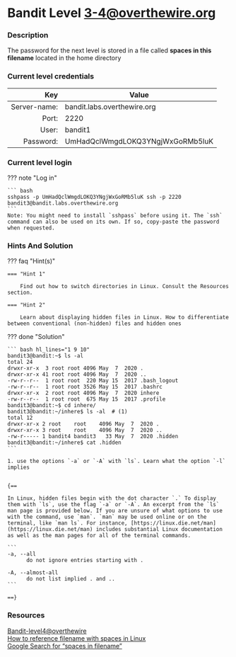 # Bandit Level 3-4@overthewire.org

### Description
The password for the next level is stored in a file called **spaces in this filename** located in the home directory

### Current level credentials
Key                        | Value
-------------------------: |----------------------------------------
Server-name:               | bandit.labs.overthewire.org
Port:                      | 2220
User:                      | bandit1
Password:                  | UmHadQclWmgdLOKQ3YNgjWxGoRMb5luK


### Current level login
??? note "Log in"

    ``` bash
    sshpass -p UmHadQclWmgdLOKQ3YNgjWxGoRMb5luK ssh -p 2220 bandit3@bandit.labs.overthewire.org
    ```
    Note: You might need to install `sshpass` before using it. The `ssh` command can also be used on its own. If so, copy-paste the password when requested. 

### Hints And Solution


??? faq "Hint(s)"

    === "Hint 1"

        Find out how to switch directories in Linux. Consult the Resources section. 

    === "Hint 2"

        Learn about displaying hidden files in Linux. How to differentiate between conventional (non-hidden) files and hidden ones   




??? done "Solution"

    ``` bash hl_lines="1 9 10"
    bandit3@bandit:~$ ls -al
    total 24  
    drwxr-xr-x  3 root root 4096 May  7  2020 .  
    drwxr-xr-x 41 root root 4096 May  7  2020 ..  
    -rw-r--r--  1 root root  220 May 15  2017 .bash_logout  
    -rw-r--r--  1 root root 3526 May 15  2017 .bashrc  
    drwxr-xr-x  2 root root 4096 May  7  2020 inhere  
    -rw-r--r--  1 root root  675 May 15  2017 .profile  
    bandit3@bandit:~$ cd inhere/  
    bandit3@bandit:~/inhere$ ls -al  # (1)
    total 12  
    drwxr-xr-x 2 root    root    4096 May  7  2020 .  
    drwxr-xr-x 3 root    root    4096 May  7  2020 ..  
    -rw-r----- 1 bandit4 bandit3   33 May  7  2020 .hidden  
    bandit3@bandit:~/inhere$ cat .hidden  
    ```

    1. use the options `-a` or `-A` with `ls`. Learn what the option `-l` implies


    {==
    
    In Linux, hidden files begin with the dot character `.` To display them with `ls`, use the flag `-a` or `-A`. An excerpt from the `ls` man page is provided below. If you are unsure of what options to use with the command, use `man`. `man` may be used online or on the terminal, like `man ls`. For instance, [https://linux.die.net/man](https://linux.die.net/man) includes substantial Linux documentation as well as the man pages for all of the terminal commands. 

    ```
    -a, --all
          do not ignore entries starting with .

    -A, --almost-all
          do not list implied . and ..
    ```
    
    ==}







### Resources

[Bandit-level4@overthewire](https://overthewire.org/wargames/bandit/bandit4.html)   
[How to reference filename with spaces in Linux](https://linuxhint.com/reference-filename-with-spaces-linux/)   
[Google Search for “spaces in filename”](https://www.google.com/search?q=spaces+in+filename)    








 
